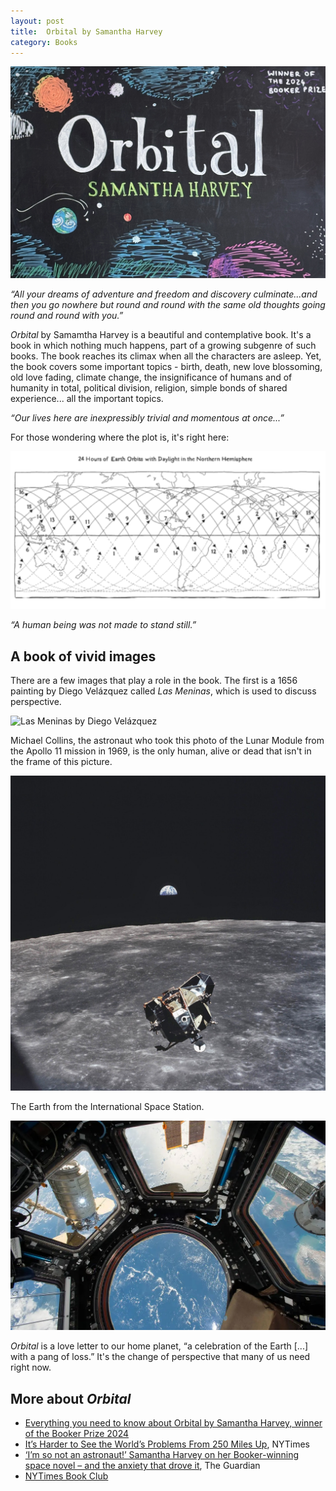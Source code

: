 ```yaml
---
layout: post
title:  Orbital by Samantha Harvey
category: Books
---
```


![Orbital by Samantha Harvey](../images/books/orbital.jpeg)

_“All your dreams of adventure and freedom and discovery culminate...and then you go nowhere but round and round with the same old thoughts going round and round with you.”_

_Orbital_ by Samamtha Harvey is a beautiful and contemplative book. It's a book in which nothing much happens, part of a growing subgenre of such books. The book reaches its climax when all the characters are asleep. Yet, the book covers some important topics - birth, death, new love blossoming, old love fading, climate change, the insignificance of humans and of humanity in total, political division, religion, simple bonds of shared experience... all the important topics.

_“Our lives here are inexpressibly trivial and momentous at once...”_

For those wondering where the plot is, it's right here:

![24 hours of Earth orbits](../images/books/orbital-plot.png)

_“A human being was not made to stand still.”_


## A book of vivid images

There are a few images that play a role in the book. The first is a 1656 painting by Diego Velázquez called _Las Meninas_, which is used to discuss perspective.

![Las Meninas by Diego Velázquez](../images/books/velazquez-las-meninas.png)

Michael Collins, the astronaut who took this photo of the Lunar Module from the Apollo 11 mission in 1969, is the only human, alive or dead that isn't in the frame of this picture.

![Lunar Module from the Apollo 11 mission](../images/books/everyone-except-michael-collins.jpg)

The Earth from the International Space Station.

![View from the International Space Station](../images/books/view-from-iss.jpg)

_Orbital_ is a love letter to our home planet, “a celebration of the Earth [...] with a pang of loss.” It's the change of perspective that many of us need right now.


## More about _Orbital_

- [Everything you need to know about Orbital by Samantha Harvey, winner of the Booker Prize 2024][1]
- [It’s Harder to See the World’s Problems From 250 Miles Up][2], NYTimes
- [‘I’m so not an astronaut!’ Samantha Harvey on her Booker-winning space novel – and the anxiety that drove it][3], The Guardian
- [NYTimes Book Club][4]


[1]: https://thebookerprizes.com/the-booker-library/features/everything-you-need-to-know-about-orbital-booker-prize-2024-winner
[2]: https://www.nytimes.com/2023/12/05/books/review/orbital-samantha-harvey.html
[3]: https://www.theguardian.com/books/2024/nov/13/samantha-harvey-interview-booker-winning-novel-orbital
[4]: https://www.nytimes.com/2025/01/31/books/review/orbital-samantha-harvey-book-club.html

